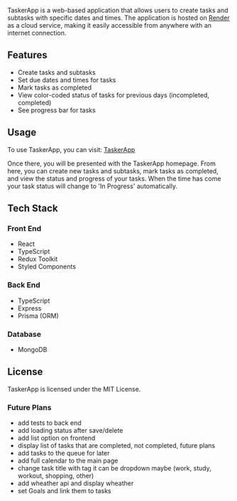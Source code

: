 TaskerApp is a web-based application that allows users to create tasks and subtasks with specific dates and times. The application is hosted on [Render](https://render.com/) as a cloud service, making it easily accessible from anywhere with an internet connection.

## Features

-   Create tasks and subtasks
-   Set due dates and times for tasks
-   Mark tasks as completed
-   View color-coded status of tasks for previous days (incompleted, completed)
-   See progress bar for tasks

## Usage

To use TaskerApp, you can visit:
[TaskerApp](https://tasker-app-6xhh.onrender.com)

Once there, you will be presented with the TaskerApp homepage. From here, you can create new tasks and subtasks, mark tasks as completed, and view the status and progress of your tasks. When the time has come your task status will change to 'In Progress' automatically.

## Tech Stack

### Front End

-   React
-   TypeScript
-   Redux Toolkit
-   Styled Components

### Back End

-   TypeScript
-   Express
-   Prisma (ORM)

### Database

-   MongoDB

## License

TaskerApp is licensed under the MIT License.

### Future Plans

-   add tests to back end
-   add loading status after save/delete
-   add list option on frontend
-   display list of tasks that are completed, not completed, future plans
-   add tasks to the queue for later
-   add full calendar to the main page
-   change task title with tag it can be dropdown maybe (work, study, workout, shopping, other)
-   add wheather api and display wheather
-   set Goals and link them to tasks
